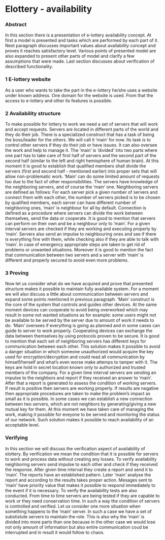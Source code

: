 # Elottery - availability
### Abstract
In this section there is a presentation of e-lottery availability concept. At first a model
is presented and tasks which are performed by each part of it. Next paragraph discusses
important values about availability concept and proves it reaches satisfactory level. Various
points of presented model are also expanded to present other parts of model and clarify
a few assumptions that were made. Last section discusses about verification of described
functionality.
### 1 E-lottery website
As a user who wants to take the part in the e-lottery he/she uses a website under known
address. One domain for the website is used. From that the access to e-lottery and other its
features is possible.
### 2 Availability structure
To make possible for lottery to work we need a set of servers that will work and accept
requests. Servers are located in different parts of the world and they do their job. There is a
specialized construct that has a task of being the boss/leader for the others. We will call it
‘main’ for now. Its task is to control other servers if they do their job or have issues. It can also
oversee the work and help to manage it. The ‘main’ is ‘divided’ into two parts where one part
has to take care of first half of servers and the second part of the second half (similar to the left
and right hemisphere of human brain). At this moment it is good to establish that qualified
members shall divide the servers (first and second half - mentioned earlier) into proper sets
that will allow non-problematic work. ‘Main’ can do some limited amount of requests too due
to the fact of other responsibilities. The servers have knowledge of the neighboring servers,
and of course the ‘main’ one. Neighboring servers are defined as follows: For each server pick a
given number of servers and connect them with each other, the number of servers picked is to
be chosen by qualified members, each server can have different number of neighboring ones,
‘main’ is neighbour for all by default. Connection is defined as a procedure where servers can
divide the work between themselves, send the data or cooperate. It is good to mention that
servers can perform on their own and be a neighbour only to ’main’. For a given interval
servers are checked if they are working and executing properly by ‘main’. Servers also send
an impulse to neighbouring ones and see if there is everything fine with them, while checking
also if they are able to talk with ’main’. In case of emergency appropriate steps are taken
to get rid of problems or unwanted situations. Moreover it is good to mention the fact that
communication between two servers and a server with ‘main’ is different and properly secured
to avoid even more problems.

### 3 Proving
Now let us consider what do we have acquired and prove that presented structure makes it
possible to maintain fully available system. For a moment we will also discuss a little about
communication between servers and expand some points mentioned in previous paragraph.
‘Main’ construct is the core of the system that controls and guides other devices. At the
same moment devices can cooperate to avoid being overworked which may result in some
not wanted situations as for example: some users might not be available to be served by the
server due to amount of work it needs to do. ‘Main’ oversees if everything is going as planned
and in some cases can guide to server to work properly. Cooperating devices can exchange
the data between themselves by using protocols proven to be secure. It is good to mention
that each set of neighboring servers has different keys for communication between each other.
This solution makes it possible to avoid a danger situation in which someone unauthorized
would acquire the key used for encryption/decryption and could read all communication by
himself/herself and what’s even worse make attemps to tamper with it. The keys are hold in
secret location known only to authorized and trusted members of the company. For a given
time interval servers are sending an impulse to the neighbors and report if they received
an answer to ‘main’. After that a report is generated to assess the condition of working
servers. If result is positive then servers are working properly. If results are negative then
appropriate procedures are taken to make the problem’s impact as small as it is possible. In
some cases we can establish a new connection between two servers, which are not neighbors
by generating/giving a new mutual key for them. At this moment we have taken care of
managing the work, making it possible for eveyone to be served and monitoring the status
of our network. Such solution makes it possible to reach availability of an acceptable level.
### Verifying
In this section we will discuss the verification aspect of availability of elottery. By verification
we mean the condition that it is possible for servers to work and process data without creating
any losses. To verify availability neighboring servers send impulse to each other and check if
they received the response. After given time interval they create a report and send it to ‘main’.
The reports have an established pattern. Later ‘main’ analyse the report and according to
the results takes proper action. Mesages sent to ‘main’ have priority value that makes it
possible to respond immediately to the event if it is necessary. To verify the availability tests
are also conducted. From time to time servers are being tested if they are capable to work or
they need conservation time. In such a way the condition of servers is controlled and verified.
Let us consider one more situation when something happens to the ‘main’ server. In such a
case we have a set of substistute servers to maintain the role. This is also why the ‘main’ is
divided into more parts than one because in the other case we would lose not only amount of
information but also entire communication coud be interrupted and in result it would follow
to chaos.
